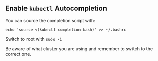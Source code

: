 ## Enable `kubectl` Autocompletion

You can source the completion script with:

```
echo 'source <(kubectl completion bash)' >> ~/.bashrc
```

Switch to root with `sudo -i`

Be aware of what cluster you are using and remember to switch to the correct one.
